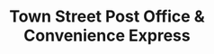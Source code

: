 ---
title: "Town Street Post Office & Convenience Express"
url: /brandon/town-street-post-office-und-convenience-express/
shop: Lebensmittel
---